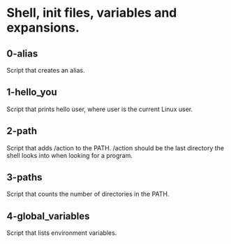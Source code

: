 # Shell, init files, variables and expansions.

## 0-alias
Script that creates an alias.

## 1-hello_you
Script that prints hello user, where user is the current Linux user.

## 2-path
Script that adds /action to the PATH. /action should be the last directory the shell looks into when looking for a program.

## 3-paths
Script that counts the number of directories in the PATH.

## 4-global_variables
Script that lists environment variables.
